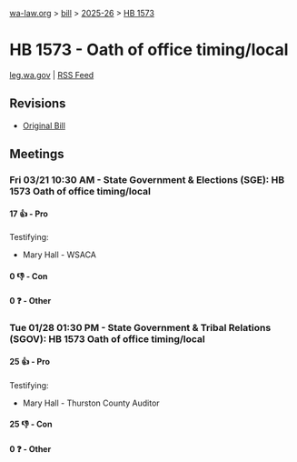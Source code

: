 [wa-law.org](/) > [bill](/bill/) > [2025-26](/bill/2025-26/) > [HB 1573](/bill/2025-26/hb/1573/)

# HB 1573 - Oath of office timing/local
[leg.wa.gov](https://app.leg.wa.gov/billsummary?BillNumber=1573&Year=2025&Initiative=false) | [RSS Feed](./rss.xml)

## Revisions
* [Original Bill](1/)

## Meetings
### Fri 03/21 10:30 AM - State Government & Elections (SGE): HB 1573 Oath of office timing/local
#### 17 👍 - Pro
Testifying:
* Mary Hall - WSACA

#### 0 👎 - Con

#### 0 ❓ - Other

### Tue 01/28 01:30 PM - State Government & Tribal Relations (SGOV): HB 1573 Oath of office timing/local
#### 25 👍 - Pro
Testifying:
* Mary Hall - Thurston County Auditor

#### 25 👎 - Con

#### 0 ❓ - Other

